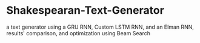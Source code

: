 # Shakespearan-Text-Generator
a text generator using a GRU RNN, Custom LSTM RNN, and an Elman RNN, results' comparison, and optimization using Beam Search
